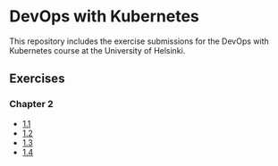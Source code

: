 # DevOps with Kubernetes

This repository includes the exercise submissions for the DevOps with Kubernetes course at the University of Helsinki.

## Exercises

### Chapter 2
- [1.1](https://github.com/erjavaskivuori/devops-with-k8s/tree/1.1/LogOutput)
- [1.2](https://github.com/erjavaskivuori/devops-with-k8s/tree/1.2/TodoApp)
- [1.3](https://github.com/erjavaskivuori/devops-with-k8s/tree/1.3/LogOutput)
- [1.4](https://github.com/erjavaskivuori/devops-with-k8s/tree/1.4/TodoApp)
